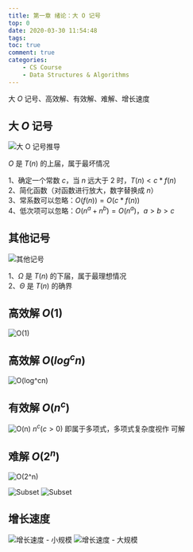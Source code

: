 ```yaml
---
title: 第一章 绪论：大 O 记号
top: 0
date: 2020-03-30 11:54:48
tags:
toc: true
comment: true
categories:
    - CS Course
    - Data Structures & Algorithms
---
```


大 $O$ 记号、高效解、有效解、难解、增长速度

<!-- more -->

## 大 $O$ 记号

![大 $O$ 记号推导](/../images/DataStructures-Algorithms/big-o.png)

$O$ 是 $T(n)$ 的上届，属于最坏情况

1、确定一个常数 $c$，当 $n$ 远大于 2 时，$T(n) < c * f(n)$  
2、简化函数（对函数进行放大，数字替换成 $n$）  
3、常系数可以忽略：$O(f(n)) = O(c * f(n))$  
4、低次项可以忽略：$O(n^a + n^b) = O(n^a)，a > b > c$

## 其他记号

![其他记号](/../images/DataStructures-Algorithms/otherMark.png)

1、$\Omega$ 是 $T(n)$ 的下届，属于最理想情况  
2、$\Theta$ 是 $T(n)$ 的确界

## 高效解 $O(1)$

![$O(1)$](/../images/DataStructures-Algorithms/O1.png)

## 高效解 $O(log^cn)$

![$O(log^cn)$](/../images/DataStructures-Algorithms/Olog.png)

## 有效解 $O(n^c)$

![$O(n)$](/../images/DataStructures-Algorithms/On.png)
$n^c (c > 0)$ 即属于多项式，多项式复杂度视作 可解

## 难解 $O(2^n)$

![$O(2^n)$](/../images/DataStructures-Algorithms/O2n.png)

![Subset](/../images/DataStructures-Algorithms/O2n1.png)
![Subset](/../images/DataStructures-Algorithms/O2n2.png)

## 增长速度

![增长速度 - 小规模](/../images/DataStructures-Algorithms/Ospeed.png)
![增长速度 - 大规模](/../images/DataStructures-Algorithms/Ospeed1.png)
